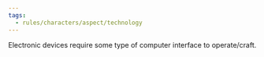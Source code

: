 ```yaml
---
tags:
  - rules/characters/aspect/technology
---
```

Electronic devices require some type of computer interface to operate/craft.